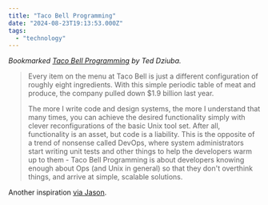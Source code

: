 ```yaml
---
title: "Taco Bell Programming"
date: "2024-08-23T19:13:53.000Z"
tags: 
  - "technology"
---
```


_Bookmarked [Taco Bell Programming](https://every.sdf.org/US_ASCII/Geekish/various/taco_bell.txt) by Ted Dziuba._

> Every item on the menu at Taco Bell is just a different configuration of roughly eight ingredients. With this simple periodic table of meat and produce, the company pulled down $1.9 billion last year.
> 
> The more I write code and design systems, the more I understand that many times, you can achieve the desired functionality simply with clever reconfigurations of the basic Unix tool set. After all, functionality is an asset, but code is a liability. This is the opposite of a trend of nonsense called DevOps, where system administrators start writing unit tests and other things to help the developers warm up to them - Taco Bell Programming is about developers knowing enough about Ops (and Unix in general) so that they don't overthink things, and arrive at simple, scalable solutions.

Another inspiration [via Jason](https://www.fromjason.xyz/me/colophon/).
